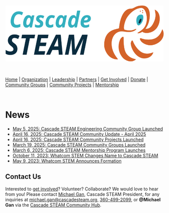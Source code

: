<style>
  .header {
    display: none;
  }
  .footer {
    display: none;
  }
</style>

<p align="center"><img src="/assets/images/Cascade_STEAM_horizontal_logo_primary.svg" width="600" height="178" /></p>

<br>

[Home](/) | [Organization](/organization) | [Leadership](/leadership) | [Partners](/partners) | [Get Involved](/get-involved) | [Donate](/donate) | [Community Groups](/community-groups) | [Community Projects](/community-projects) | [Mentorship](/mentorship)

<br>

# News

- [May 5, 2025: Cascade STEAM Engineering Community Group Launched](/engineering)
- [April 16, 2025: Cascade STEAM Community Update - April 2025](/news/2025-04-16.md)
- [April 16, 2025: Cascade STEAM Community Projects Launched](/community-projects)
- [March 19, 2025: Cascade STEAM Community Groups Launched](/community-groups)
- [March 6, 2025: Cascade STEAM Mentorship Program Launches](/mentorship)
- [October 11, 2023: Whatcom STEM Changes Name to Cascade STEAM](/news/2023-10-11)
- [May 9, 2023: Whatcom STEM Announces Formation](/news/2023-05-09)

## Contact Us

Interested to [get involved](/get-involved)? Volunteer? Collaborate? We would love to hear from you! Please contact [Michael Gan](https://www.linkedin.com/in/michaelbgan), Cascade STEAM President, for any inquiries at [michael.gan@cascadesteam.org](mailto:michael.gan@cascadesteam.org), [360-499-2099](tel:3604992099), or **@Michael Gan** via the [Cascade STEAM Community Hub](http://discord.cascadesteam.org).
